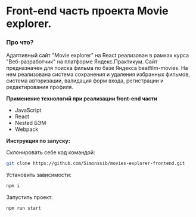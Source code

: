 # Front-end часть проекта Movie explorer.

### Про что?
Адаптивный сайт "Movie explorer" на React реализован в рамках курса "Веб-разработчик" на платформе Яндекс.Практикум.
Сайт предназначен для поиска фильма по базе Яндекса beatfilm-movies.
На нем реализована система сохранения и удаления избранных фильмов, система авторизации, валидация форм входа, регистрации и редактирования профиля.

**Применение технологий при реализации front-end части**
- JavaScript
- React
- Nested БЭМ
- Webpack

**Инструкция по запуску:**

Склонировать себе код командой:
```sh
git clone https://github.com/Simonssib/movies-explorer-frontend.git
```
Установить зависимости:
```sh
npm i
```
Запустить проект:
```sh
npm run start
```
